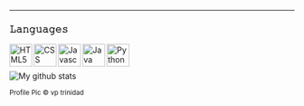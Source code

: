 ---

### 𝙻𝚊𝚗𝚐𝚞𝚊𝚐𝚎𝚜

<img align="left" alt="HTML5" width="40px" src="https://img.icons8.com/color/96/000000/html-5--v1.png" />
<img align="left" alt="CSS" width="40px" src="https://img.icons8.com/color/96/000000/css3.png" />
<img align="left" alt="Javascript" width="40px" src="https://img.icons8.com/color/96/000000/javascript.png" />

<img align="left" alt="Java" width="40px" src="https://img.icons8.com/color/96/000000/java-coffee-cup-logo.png" />
<img align="left" alt="Python" width="40px" src="https://img.icons8.com/color/96/000000/python.png" />

<br/><br/>

![My github stats](https://github-readme-stats.vercel.app/api?username=vella-mt&count_private=true&show_icons=true&theme=graywhite)


<sub>Profile Pic © vp trinidad</sub>
